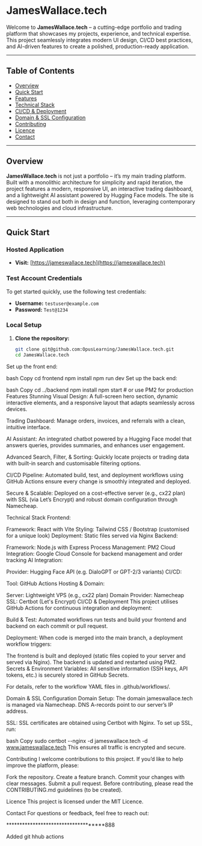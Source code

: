 # JamesWallace.tech

Welcome to **JamesWallace.tech** – a cutting-edge portfolio and trading platform that showcases my projects, experience, and technical expertise. This project seamlessly integrates modern UI design, CI/CD best practices, and AI-driven features to create a polished, production-ready application.

-------

## Table of Contents

- [Overview](#overview)
- [Quick Start](#quick-start)
- [Features](#features)
- [Technical Stack](#technical-stack)
- [CI/CD & Deployment](#cicd--deployment)
- [Domain & SSL Configuration](#domain--ssl-configuration)
- [Contributing](#contributing)
- [Licence](#licence)
- [Contact](#contact)

-----

## Overview

**JamesWallace.tech** is not just a portfolio – it’s my main trading platform. Built with a monolithic architecture for simplicity and rapid iteration, the project features a modern, responsive UI, an interactive trading dashboard, and a lightweight AI assistant powered by Hugging Face models. The site is designed to stand out both in design and function, leveraging contemporary web technologies and cloud infrastructure.

-----

## Quick Start

### Hosted Application

- **Visit:** [https://jameswallace.tech](https://jameswallace.tech)

### Test Account Credentials

To get started quickly, use the following test credentials:
- **Username:** `testuser@example.com`
- **Password:** `Test@1234`

### Local Setup

1. **Clone the repository:**

   ```bash
   git clone git@github.com:OpusLearning/JamesWallace.tech.git
   cd JamesWallace.tech
Set up the front end:

bash
Copy
cd frontend
npm install
npm run dev
Set up the back end:

bash
Copy
cd ../backend
npm install
npm start  # or use PM2 for production
Features
Stunning Visual Design:
A full-screen hero section, dynamic interactive elements, and a responsive layout that adapts seamlessly across devices.

Trading Dashboard:
Manage orders, invoices, and referrals with a clean, intuitive interface.

AI Assistant:
An integrated chatbot powered by a Hugging Face model that answers queries, provides summaries, and enhances user engagement.

Advanced Search, Filter, & Sorting:
Quickly locate projects or trading data with built-in search and customisable filtering options.

CI/CD Pipeline:
Automated build, test, and deployment workflows using GitHub Actions ensure every change is smoothly integrated and deployed.

Secure & Scalable:
Deployed on a cost-effective server (e.g., cx22 plan) with SSL (via Let’s Encrypt) and robust domain configuration through Namecheap.

Technical Stack
Frontend:

Framework: React with Vite
Styling: Tailwind CSS / Bootstrap (customised for a unique look)
Deployment: Static files served via Nginx
Backend:

Framework: Node.js with Express
Process Management: PM2
Cloud Integration: Google Cloud Console for backend management and order tracking
AI Integration:

Provider: Hugging Face API (e.g. DialoGPT or GPT-2/3 variants)
CI/CD:

Tool: GitHub Actions
Hosting & Domain:

Server: Lightweight VPS (e.g., cx22 plan)
Domain Provider: Namecheap
SSL: Certbot (Let's Encrypt)
CI/CD & Deployment
This project utilises GitHub Actions for continuous integration and deployment:

Build & Test:
Automated workflows run tests and build your frontend and backend on each commit or pull request.

Deployment:
When code is merged into the main branch, a deployment workflow triggers:

The frontend is built and deployed (static files copied to your server and served via Nginx).
The backend is updated and restarted using PM2.
Secrets & Environment Variables:
All sensitive information (SSH keys, API tokens, etc.) is securely stored in GitHub Secrets.

For details, refer to the workflow YAML files in .github/workflows/.

Domain & SSL Configuration
Domain Setup:
The domain jameswallace.tech is managed via Namecheap. DNS A-records point to our server’s IP address.

SSL:
SSL certificates are obtained using Certbot with Nginx. To set up SSL, run:

bash
Copy
sudo certbot --nginx -d jameswallace.tech -d www.jameswallace.tech
This ensures all traffic is encrypted and secure.

Contributing
I welcome contributions to this project. If you’d like to help improve the platform, please:

Fork the repository.
Create a feature branch.
Commit your changes with clear messages.
Submit a pull request.
Before contributing, please read the CONTRIBUTING.md guidelines (to be created).

Licence
This project is licensed under the MIT Licence.

Contact
For questions or feedback, feel free to reach out:

************************************888

Added git hhub actions 
